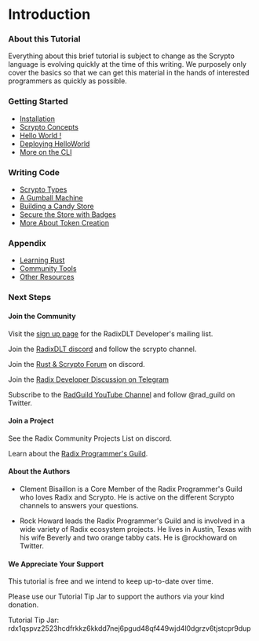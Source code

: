 # Introduction

### About this Tutorial

Everything about this brief tutorial is subject to change as the Scrypto language is evolving quickly at the time of this writing. We purposely only cover the basics so that we can get this material in the hands of interested programmers as quickly as possible.

### Getting Started

* [Installation](broken-reference/)
* [Scrypto Concepts](getting-started/scrypto-concepts.md)
* [Hello World !](getting-started/hello-world.md)
* [Deploying HelloWorld](getting-started/deploying-helloworld.md)
* [More on the CLI](getting-started/more-on-the-cli.md)

### Writing Code

* [Scrypto Types](writing-code/scrypto-types.md)
* [A Gumball Machine](writing-code/building-a-gumball-machine.md)
* [Building a Candy Store](writing-code/building-a-candy-store.md)
* [Secure the Store with Badges](writing-code/security-through-badges.md)
* [More About Token Creation](writing-code/creating-tokens.md)

### Appendix

* [Learning Rust](appendix/learning-rust.md)
* [Community Tools](appendix/community-tools.md)
* [Other Resources](appendix/other-resources.md)

### Next Steps

#### Join the Community

Visit the [sign up page](https://developers.radixdlt.com/sign-up) for the RadixDLT Developer's mailing list.

Join the [RadixDLT discord](https://discord.gg/WkB2USt) and follow the scrypto channel.

Join the [Rust & Scrypto Forum](https://discord.gg/4Kqrgpg88X) on discord.

Join the [Radix Developer Discussion on Telegram](https://t.me/RadixDevelopers)

Subscribe to the [RadGuild YouTube Channel](https://www.youtube.com/channel/UCLpdtHzNXHARnVlL5HHYlZw) and follow @rad\_guild on Twitter.

#### Join a Project

See the Radix Community Projects List on discord.

Learn about the [Radix Programmer's Guild](https://www.radguild.org).

#### About the Authors

- Clement Bisaillon is a Core Member of the Radix Programmer's Guild who loves Radix and Scrypto. He is active on the different Scrypto channels to answers your questions.

- Rock Howard leads the Radix Programmer's Guild and is involved in a wide variety of Radix ecosystem projects. He lives in Austin, Texas with his wife Beverly and two orange tabby cats. He is @rockhoward on Twitter.

#### We Appreciate Your Support

This tutorial is free and we intend to keep up-to-date over time.

Please use our Tutorial Tip Jar to support the authors via your kind donation.

Tutorial Tip Jar: rdx1qspvz2523hcdfrkkz6kkdd7nej6pgud48qf449wjd4l0dgrzv6tjstcpr9dup
